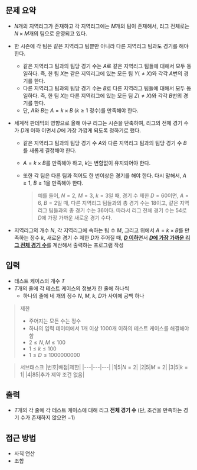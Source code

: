 ## 문제 요약
- $N$개의 지역리그가 존재하고 각 지역리그에는 $M$개의 팀이 존재해서, 리그 전체로는 $N \times M$개의 팀으로 운영되고 있다.
- 한 시즌에 각 팀은 같은 지역리그 팀뿐만 아니라 다른 지역리그 팀과도 경기를 해야 한다.
    - 같은 지역리그 팀과의 팀당 경기 수는 $A$로 같은 지역리그 팀들에 대해서 모두 동일하다. 즉, 한 팀 $X$는 같은 지역리그에 있는 모든 팀 $Y$($\ne X$)와 각각 
$A$번의 경기를 한다. 
    - 다른 지역리그 팀과의 팀당 경기 수는 $B$로 다른 지역리그 팀들에 대해서 모두 동일하다. 즉, 한 팀 $X$는 다른 지역리그에 있는 모든 팀 $Z$($\ne X$)와 각각 
$B$번의 경기를 한다.
    - 단, $A$와 $B$는 $A = k \times B$ ($k \ge 1$ 정수)를 만족해야 한다.

- 세계적 판데믹의 영향으로 올해 야구 리그는 시즌을 단축하여, 리그의 전체 경기 수가 $D$개 이하 이면서 $D$에 가장 가깝게 되도록 정하기로 했다. 
    - 같은 지역리그 팀과의 팀당 경기 수 $A$와 다른 지역리그 팀과의 팀당 경기 수 
$B$를 새롭게 결정해야 한다.
    - $A = k \times B$를 만족해야 하고, $k$는 변함없이 유지되어야 한다.
    - 또한 각 팀은 다른 팀과 적어도 한 번이상은 경기를 해야 한다. 다시 말해서, $A \ge 1$, $B \ge 1$을 만족해야 한다.

        > 예를 들어, $N = 2$, $M = 3$, $k = 3$일 때, 경기 수 제한 $D = 60$이면, $A = 6$, $B = 2$일 때, 다른 지역리그 팀들과의 총 경기 수는 $18$이고, 같은 지역리그 팀들과의 총 경기 수는 $36$이다. 따라서 리그 전체 경기 수는 $54$로 $D$에 가장 가까운 새로운 경기 수다.

- 지역리그의 개수 $N$, 각 지역리그에 속하는 팀 수 $M$, 그리고 위에서 $A = k \times B$를 만족하는 정수 $k$, 새로운 경기 수 제한 $D$가 주어질 때, <u>**$D$ 이하**</u>면서 <u>**$D$에 가장 가까운 리그 전체 경기 수**</u>를 계산해서 출력하는 프로그램 작성

## 입력
- 테스트 케이스의 개수 $T$
- $T$개의 줄에 각 테스트 케이스의 정보가 한 줄에 하나씩
    - 하나의 줄에 네 개의 정수 $N$, $M$, $k$, $D$가 사이에 공백 하나

> 제한
> - 주어지는 모든 수는 정수
> - 하나의 입력 데이터에서 1개 이상 1000개 이하의 테스트 케이스를 해결해야 함
> - $2 \le N, M \le 100$
> - $1 \le k \le 100$
> - $1 \le D \le 1000000000$

> 서브태스크
> |번호|배점|제한|
> |---|---|---|
> |1|5|$N = 2$|
> |2|5|$M = 2$|
> |3|5|$k = 1$|
> |4|85|추가 제약 조건 없음|

## 출력
- $T$개의 각 줄에 각 테스트 케이스에 대해 리그 **전체 경기 수** (단, 조건을 만족하는 경기 수가 존재하지 않으면 $-1$)

## 접근 방법
- 사칙 연산
- 조합